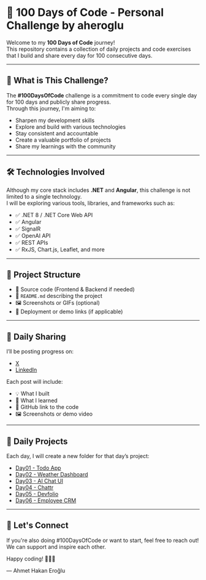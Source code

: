 # 💯 100 Days of Code - Personal Challenge by aheroglu

Welcome to my **100 Days of Code** journey!  
This repository contains a collection of daily projects and code exercises that I build and share every day for 100 consecutive days.

---

## 🚀 What is This Challenge?

The **#100DaysOfCode** challenge is a commitment to code every single day for 100 days and publicly share progress.  
Through this journey, I'm aiming to:

- Sharpen my development skills
- Explore and build with various technologies
- Stay consistent and accountable
- Create a valuable portfolio of projects
- Share my learnings with the community

---

## 🛠️ Technologies Involved

Although my core stack includes **.NET** and **Angular**, this challenge is not limited to a single technology.  
I will be exploring various tools, libraries, and frameworks such as:

- ✅ .NET 8 / .NET Core Web API
- ✅ Angular
- ✅ SignalR
- ✅ OpenAI API
- ✅ REST APIs
- ✅ RxJS, Chart.js, Leaflet, and more

---

## 📂 Project Structure

- 📁 Source code (Frontend & Backend if needed)
- 📄 `README.md` describing the project
- 🖼️ Screenshots or GIFs (optional)
- 🔗 Deployment or demo links (if applicable)

---

## 📢 Daily Sharing

I’ll be posting progress on:

- [X](https://x.com/aherogludev)
- [LinkedIn](https://www.linkedin.com/in/aheroglu)

Each post will include:

- 💡 What I built
- 🔧 What I learned
- 🔗 GitHub link to the code
- 🖼️ Screenshots or demo video

---

## 📅 Daily Projects

Each day, I will create a new folder for that day’s project:

- [Day01 - Todo App](https://github.com/aheroglu/100DaysOfCode/tree/main/Day01-TodoApp)
- [Day02 - Weather Dashboard](https://github.com/aheroglu/100DaysOfCode/tree/main/Day02-WeatherDashboard)
- [Day03 - AI Chat UI](https://github.com/aheroglu/100DaysOfCode/tree/main/Day03-AIChatUI)
- [Day04 - Chattr](https://github.com/aheroglu/100DaysOfCode/tree/main/Day04-Chattr)
- [Day05 - Devfolio](https://github.com/aheroglu/100DaysOfCode/tree/main/Day05-Devfolio)
- [Day06 - Employee CRM](https://github.com/aheroglu/100DaysOfCode/tree/main/Day06-EmployeeCRM)

---

## 🌱 Let's Connect

If you're also doing #100DaysOfCode or want to start, feel free to reach out!  
We can support and inspire each other.

Happy coding! 👨‍💻🚀

— Ahmet Hakan Eroğlu
